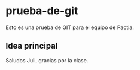 # prueba-de-git

Esto es una prueba de GIT para el equipo de Pactia.

## Idea principal

Saludos Juli, gracias por la clase.
